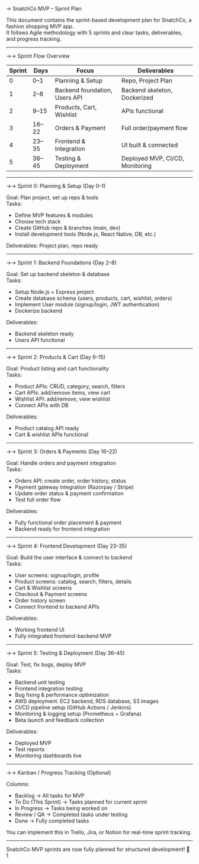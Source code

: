 → SnatchCo MVP – Sprint Plan

This document contains the sprint-based development plan for SnatchCo, a fashion shopping MVP app.  
It follows Agile methodology with 5 sprints and clear tasks, deliverables, and progress tracking.

---

→→ Sprint Flow Overview

| Sprint | Days       | Focus                          | Deliverables |
|--------|-----------|--------------------------------|--------------|
| 0      | 0–1       | Planning & Setup               | Repo, Project Plan |
| 1      | 2–8       | Backend foundation, Users API | Backend skeleton, Dockerized |
| 2      | 9–15      | Products, Cart, Wishlist       | APIs functional |
| 3      | 16–22     | Orders & Payment               | Full order/payment flow |
| 4      | 23–35     | Frontend & Integration         | UI built & connected |
| 5      | 36–45     | Testing & Deployment           | Deployed MVP, CI/CD, Monitoring |

---

→→ Sprint 0: Planning & Setup (Day 0–1)

Goal: Plan project, set up repo & tools  
Tasks:
- Define MVP features & modules  
- Choose tech stack  
- Create GitHub repo & branches (main, dev)  
- Install development tools (Node.js, React Native, DB, etc.)  

Deliverables: Project plan, repo ready  

---

→→ Sprint 1: Backend Foundations (Day 2–8)

Goal: Set up backend skeleton & database  
Tasks:
- Setup Node.js + Express project  
- Create database schema (users, products, cart, wishlist, orders)  
- Implement User module (signup/login, JWT authentication)  
- Dockerize backend  

Deliverables:  
- Backend skeleton ready  
- Users API functional  

---

→→ Sprint 2: Products & Cart (Day 9–15)

Goal: Product listing and cart functionality  
Tasks:
- Product APIs: CRUD, category, search, filters  
- Cart APIs: add/remove items, view cart  
- Wishlist API: add/remove, view wishlist  
- Connect APIs with DB  

Deliverables:  
- Product catalog API ready  
- Cart & wishlist APIs functional  

---

→→ Sprint 3: Orders & Payments (Day 16–22)

Goal: Handle orders and payment integration  
Tasks:
- Orders API: create order, order history, status  
- Payment gateway integration (Razorpay / Stripe)  
- Update order status & payment confirmation  
- Test full order flow  

Deliverables:  
- Fully functional order placement & payment  
- Backend ready for frontend integration  

---

→→ Sprint 4: Frontend Development (Day 23–35)

Goal: Build the user interface & connect to backend  
Tasks:
- User screens: signup/login, profile  
- Product screens: catalog, search, filters, details  
- Cart & Wishlist screens  
- Checkout & Payment screens  
- Order history screen  
- Connect frontend to backend APIs  

Deliverables:  
- Working frontend UI  
- Fully integrated frontend-backend MVP  

---

→→ Sprint 5: Testing & Deployment (Day 36–45)

Goal: Test, fix bugs, deploy MVP  
Tasks:
- Backend unit testing  
- Frontend integration testing  
- Bug fixing & performance optimization  
- AWS deployment: EC2 backend, RDS database, S3 images  
- CI/CD pipeline setup (GitHub Actions / Jenkins)  
- Monitoring & logging setup (Prometheus + Grafana)  
- Beta launch and feedback collection  

Deliverables:  
- Deployed MVP  
- Test reports  
- Monitoring dashboards live  

---

→→ Kanban / Progress Tracking (Optional)

Columns:  
- Backlog → All tasks for MVP  
- To Do (This Sprint) → Tasks planned for current sprint  
- In Progress → Tasks being worked on  
- Review / QA → Completed tasks under testing  
- Done → Fully completed tasks  

You can implement this in Trello, Jira, or Notion for real-time sprint tracking.

---

SnatchCo MVP sprints are now fully planned for structured development! 🚀
1